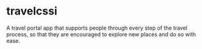 # travelcssi
A travel portal app that supports people through every step of the travel process, so that they are encouraged to explore new places  and do so with ease.
